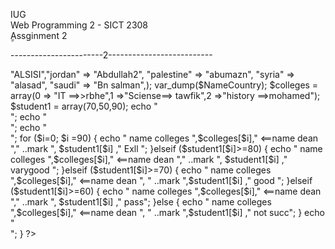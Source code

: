 IUG  
Web Programming 2 - SICT 2308  
ِِAssginment 2   

-----------------------2--------------------------
<?php
$NameCountry = array ("egypte" => "ALSISI","jordan" => "Abdullah2", "palestine" => "abumazn", "syria" => "alasad", "saudi" => "Bn salman",);
		var_dump($NameCountry);

$colleges = array(0 => "IT ==>>rbhe",1 =>"Sciense==> tawfik",2 =>"history ==>mohamed");
$student1 = array(70,50,90);
echo "<br>";
echo "<br>";
echo "<br>";
for ($i=0; $i <count($colleges) ; $i++) { 

if ($student1[$i]>=90) {
	echo " name colleges ",$colleges[$i]," <==name dean  "," ..mark ", $student1[$i] ,"  Exll ";
}elseif ($student1[$i]>=80) {
	echo " name colleges ",$colleges[$i]," <==name dean  "," ..mark ", $student1[$i] ," varygood ";
}elseif ($student1[$i]>=70) {
	echo " name colleges ",$colleges[$i]," <==name dean  ", " ..mark ",$student1[$i] ," good ";
}elseif ($student1[$i]>=60) {
	echo " name colleges ",$colleges[$i]," <==name dean  "," ..mark ", $student1[$i] ," pass";
}else {
	echo " name colleges ",$colleges[$i]," <==name dean  ", " ..mark ",$student1[$i] ," not succ";
}
echo "<br>";
}
?>
